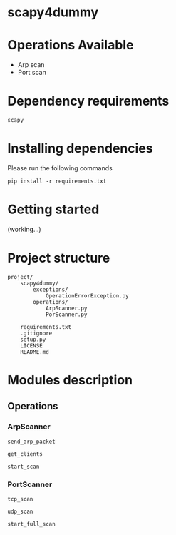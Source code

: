 # scapy4dummy

# **Operations Available**

- Arp scan
- Port scan

# **Dependency requirements** 

```
scapy
```

# **Installing dependencies**

Please run the following commands
```
pip install -r requirements.txt
``` 

# **Getting started**

(working...)


# **Project structure**

```
project/
	scapy4dummy/
		exceptions/
            OperationErrorException.py
        operations/
			ArpScanner.py
			PorScanner.py
          
	requirements.txt
	.gitignore
    setup.py
    LICENSE
    README.md
```

# **Modules description**

## **Operations**

### **ArpScanner**

```send_arp_packet```

```get_clients```

```start_scan```

### **PortScanner**

```tcp_scan```

```udp_scan```

```start_full_scan```
